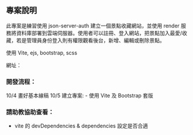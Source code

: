 
## 專案說明
此專案是練習使用 json-server-auth 建立一個景點收藏網站，並使用 render 服務將資料庫部署到雲端伺服器。使用者可以註冊、登入網站，把景點加入最愛/收藏，若是管理員身份登入則有權限觀看後台，新增、編輯或刪除景點。

使用 Vite, ejs, bootstrap, scss 

網址：

### 開發流程：
10/4 畫好基本線稿
10/5 建立專案:
        - 使用 Vite 及 Bootstrap 套版

### 請助教協助查看：
- vite 的 devDependencies & dependencies 設定是否合適
